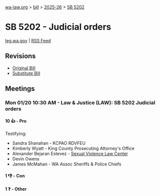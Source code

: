[wa-law.org](/) > [bill](/bill/) > [2025-26](/bill/2025-26/) > [SB 5202](/bill/2025-26/sb/5202/)

# SB 5202 - Judicial orders
[leg.wa.gov](https://app.leg.wa.gov/billsummary?BillNumber=5202&Year=2025&Initiative=false) | [RSS Feed](./rss.xml)

## Revisions
* [Original Bill](1/)
* [Substitute Bill](S/)

## Meetings
### Mon 01/20 10:30 AM - Law & Justice (LAW): SB 5202 Judicial orders
#### 10 👍 - Pro
Testifying:
* Sandra Shanahan - KCPAO RDVFEU
* Kimberly Wyatt - King County Prosecuting Attorney's Office
* Alexander Bejaran Estevez - [Sexual Violence Law Center](/org/sexual_violence_law_center/)
* Devin Owens
* James McMahan - WA Assoc Sheriffs & Police Chiefs

#### 1 👎 - Con

#### 1 ❓ - Other
